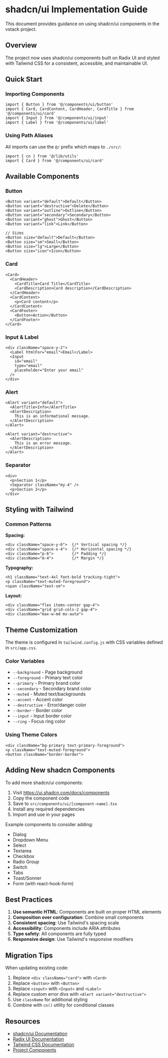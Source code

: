 # shadcn/ui Implementation Guide

This document provides guidance on using shadcn/ui components in the vstack project.

## Overview

The project now uses shadcn/ui components built on Radix UI and styled with Tailwind CSS for a consistent, accessible, and maintainable UI.

## Quick Start

### Importing Components

```tsx
import { Button } from '@/components/ui/button'
import { Card, CardContent, CardHeader, CardTitle } from '@/components/ui/card'
import { Input } from '@/components/ui/input'
import { Label } from '@/components/ui/label'
```

### Using Path Aliases

All imports can use the `@/` prefix which maps to `./src/`:

```tsx
import { cn } from '@/lib/utils'
import { Card } from '@/components/ui/card'
```

## Available Components

### Button

```tsx
<Button variant="default">Default</Button>
<Button variant="destructive">Delete</Button>
<Button variant="outline">Outline</Button>
<Button variant="secondary">Secondary</Button>
<Button variant="ghost">Ghost</Button>
<Button variant="link">Link</Button>

// Sizes
<Button size="default">Default</Button>
<Button size="sm">Small</Button>
<Button size="lg">Large</Button>
<Button size="icon">Icon</Button>
```

### Card

```tsx
<Card>
  <CardHeader>
    <CardTitle>Card Title</CardTitle>
    <CardDescription>Card description</CardDescription>
  </CardHeader>
  <CardContent>
    <p>Card content</p>
  </CardContent>
  <CardFooter>
    <Button>Action</Button>
  </CardFooter>
</Card>
```

### Input & Label

```tsx
<div className="space-y-2">
  <Label htmlFor="email">Email</Label>
  <Input
    id="email"
    type="email"
    placeholder="Enter your email"
  />
</div>
```

### Alert

```tsx
<Alert variant="default">
  <AlertTitle>Info</AlertTitle>
  <AlertDescription>
    This is an informational message.
  </AlertDescription>
</Alert>

<Alert variant="destructive">
  <AlertDescription>
    This is an error message.
  </AlertDescription>
</Alert>
```

### Separator

```tsx
<div>
  <p>Section 1</p>
  <Separator className="my-4" />
  <p>Section 2</p>
</div>
```

## Styling with Tailwind

### Common Patterns

**Spacing:**
```tsx
<div className="space-y-6">  {/* Vertical spacing */}
<div className="space-x-4">  {/* Horizontal spacing */}
<div className="p-6">        {/* Padding */}
<div className="m-4">        {/* Margin */}
```

**Typography:**
```tsx
<h1 className="text-4xl font-bold tracking-tight">
<p className="text-muted-foreground">
<span className="text-sm">
```

**Layout:**
```tsx
<div className="flex items-center gap-4">
<div className="grid grid-cols-2 gap-4">
<div className="max-w-md mx-auto">
```

## Theme Customization

The theme is configured in `tailwind.config.js` with CSS variables defined in `src/app.css`.

### Color Variables

- `--background` - Page background
- `--foreground` - Primary text color
- `--primary` - Primary brand color
- `--secondary` - Secondary brand color
- `--muted` - Muted text/backgrounds
- `--accent` - Accent color
- `--destructive` - Error/danger color
- `--border` - Border color
- `--input` - Input border color
- `--ring` - Focus ring color

### Using Theme Colors

```tsx
<div className="bg-primary text-primary-foreground">
<p className="text-muted-foreground">
<button className="border-border">
```

## Adding New shadcn Components

To add more shadcn/ui components:

1. Visit https://ui.shadcn.com/docs/components
2. Copy the component code
3. Save to `src/components/ui/[component-name].tsx`
4. Install any required dependencies
5. Import and use in your pages

Example components to consider adding:
- Dialog
- Dropdown Menu
- Select
- Textarea
- Checkbox
- Radio Group
- Switch
- Tabs
- Toast/Sonner
- Form (with react-hook-form)

## Best Practices

1. **Use semantic HTML**: Components are built on proper HTML elements
2. **Composition over configuration**: Combine small components
3. **Consistent spacing**: Use Tailwind's spacing scale
4. **Accessibility**: Components include ARIA attributes
5. **Type safety**: All components are fully typed
6. **Responsive design**: Use Tailwind's responsive modifiers

## Migration Tips

When updating existing code:

1. Replace `<div className="card">` with `<Card>`
2. Replace `<button>` with `<Button>`
3. Replace `<input>` with `<Input>` and `<Label>`
4. Replace custom error divs with `<Alert variant="destructive">`
5. Use `className` for additional styling
6. Combine with `cn()` utility for conditional classes

## Resources

- [shadcn/ui Documentation](https://ui.shadcn.com)
- [Radix UI Documentation](https://www.radix-ui.com)
- [Tailwind CSS Documentation](https://tailwindcss.com)
- [Project Components](/src/components/ui)
